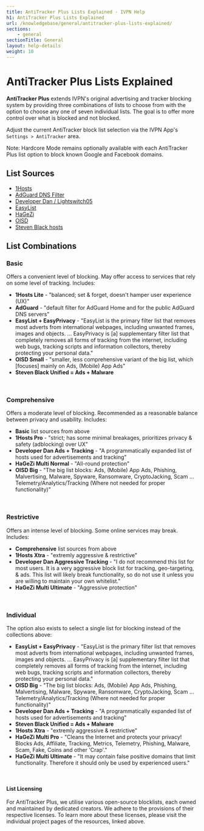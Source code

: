 ```yaml
---
title: AntiTracker Plus Lists Explained - IVPN Help
h1: AntiTracker Plus Lists Explained
url: /knowledgebase/general/antitracker-plus-lists-explained/
sections:
    - general
sectionTitle: General
layout: help-details
weight: 10
---
```

# AntiTracker Plus Lists Explained

**AntiTracker Plus** extends IVPN's original advertising and tracker blocking system by providing three combinations of lists to choose from with the option to choose any one of seven individual lists.  The goal is to offer more control over what is blocked and not blocked.

Adjust the current AntiTracker block list selection via the IVPN App's `Settings > AntiTracker` area.

<div markdown="1" class="notice notice--info">
Note: Hardcore Mode remains optionally available with each AntiTracker Plus list option to block known Google and Facebook domains.
</div>

## List Sources

* [1Hosts](https://o0.pages.dev/)
* [AdGuard DNS Filter](https://adguardteam.github.io/AdGuardSDNSFilter/Filters/filter.txt)
* [Developer Dan / Lightswitch05](https://github.com/lightswitch05/hosts)
* [EasyList](https://easylist.to/)
* [HaGeZi](https://github.com/hagezi/dns-blocklists)
* [OISD](https://oisd.nl/downloads)
* [Steven Black hosts](https://github.com/StevenBlack/hosts)

## List Combinations

### Basic

Offers a convenient level of blocking.  May offer access to services that rely on some level of tracking.  Includes:

* **1Hosts Lite** - "balanced; set & forget, doesn't hamper user experience (UX)"
* **AdGuard** - "default filter for AdGuard Home and for the public AdGuard DNS servers"
* **EasyList + EasyPrivacy** - "EasyList is the primary filter list that removes most adverts from international webpages, including unwanted frames, images and objects. ... EasyPrivacy is [a] supplementary filter list that completely removes all forms of tracking from the internet, including web bugs, tracking scripts and information collectors, thereby protecting your personal data."
* **OISD Small** - "smaller, less comprehensive variant of the big list, which [focuses] mainly on Ads, (Mobile) App Ads"
* **Steven Black Unified = Ads + Malware**

<br />

### Comprehensive

Offers a moderate level of blocking.  Recommended as a reasonable balance between privacy and usability.  Includes:

* **Basic** list sources from above
* **1Hosts Pro** - "strict; has some minimal breakages, prioritizes privacy & safety (adblocking) over UX"
* **Developer Dan Ads + Tracking** - "A programmatically expanded list of hosts used for advertisements and tracking"
* **HaGeZi Multi Normal** - "All-round protection"
* **OISD Big** - "The big list blocks: Ads, (Mobile) App Ads, Phishing, Malvertising, Malware, Spyware, Ransomware, CryptoJacking, Scam ... Telemetry/Analytics/Tracking (Where not needed for proper functionality)"

<br />

### Restrictive

Offers an intense level of blocking.  Some online services may break.  Includes:

* **Comprehensive** list sources from above
* **1Hosts Xtra** - "extremly aggressive & restrictive"
* **Developer Dan Aggressive Tracking** - "I do not recommend this list for most users. It is a very aggressive block list for tracking, geo-targeting, & ads. This list will likely break functionality, so do not use it unless you are willing to maintain your own whitelist."
* **HaGeZi Multi Ultimate** - "Aggressive protection"

<br />

### Individual

The option also exists to select a single list for blocking instead of the collections above:

* **EasyList + EasyPrivacy** - "EasyList is the primary filter list that removes most adverts from international webpages, including unwanted frames, images and objects. ... EasyPrivacy is [a] supplementary filter list that completely removes all forms of tracking from the internet, including web bugs, tracking scripts and information collectors, thereby protecting your personal data."
* **OISD Big** - "The big list blocks: Ads, (Mobile) App Ads, Phishing, Malvertising, Malware, Spyware, Ransomware, CryptoJacking, Scam ... Telemetry/Analytics/Tracking (Where not needed for proper functionality)"
* **Developer Dan Ads + Tracking** - "A programmatically expanded list of hosts used for advertisements and tracking"
* **Steven Black Unified = Ads + Malware**
* **1Hosts Xtra** - "extremly aggressive & restrictive"
* **HaGeZi Multi Pro** - "Cleans the Internet and protects your privacy! Blocks Ads, Affiliate, Tracking, Metrics, Telemetry, Phishing, Malware, Scam, Fake, Coins and other 'Crap'."
* **HaGeZi Multi Ultimate** - "It may contain false positive domains that limit functionality. Therefore it should only be used by experienced users."

<br />

#### List Licensing

For AntiTracker Plus, we utilise various open-source blocklists, each owned and maintained by dedicated creators. We adhere to the provisions of their respective licenses.  To learn more about these licenses, please visit the individual project pages of the resources, linked above.
